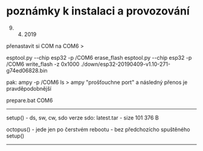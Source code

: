 # poznámky k instalaci a provozování

9. 4. 2019

přenastavit si COM na COM6 >

esptool.py --chip esp32 -p /COM6 erase_flash
esptool.py --chip esp32 -p /COM6 write_flash -z 0x1000 ./down/esp32-20190409-v1.10-271-g74ed06828.bin

pak:
ampy -p /COM6 ls > ampy "prošťouchne port" a následný přenos je pravděpodobnější 

prepare.bat COM6

---

setup() - ds, sw, cw, sdo
verze sdo: latest.tar - size 101 376 B

octopus() - jede jen po čerstvém rebootu - bez předchozícho spuštěného setup()

---
